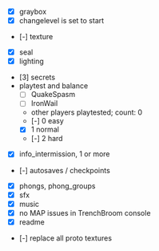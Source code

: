 - [x] graybox
- [x] changelevel is set to start
- [-] texture
- [x] seal
- [x] lighting
- [3] secrets
- playtest and balance
  - [ ] QuakeSpasm
  - [ ] IronWail
  - other players playtested; count: 0
  - [-] 0 easy
  - [x] 1 normal
  - [-] 2 hard
- [x] info_intermission, 1 or more
- [-] autosaves / checkpoints
- [x] phongs, phong_groups
- [x] sfx
- [x] music
- [x] no MAP issues in TrenchBroom console
- [x] readme
- [-] replace all proto textures
